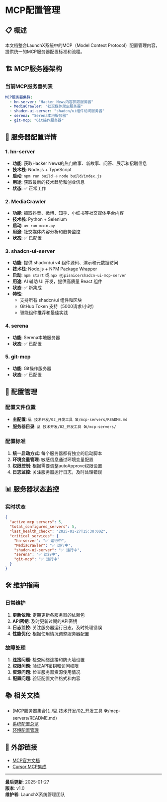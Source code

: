 # MCP配置管理

## 📋 概述
本文档整合LaunchX系统中的MCP（Model Context Protocol）配置管理内容，提供统一的MCP服务器配置标准和流程。

## 🏗️ MCP服务器架构

### 当前MCP服务器列表
```yaml
MCP服务器集群:
  - hn-server: "Hacker News内容抓取服务器"
  - MediaCrawler: "社交媒体爬虫服务器"
  - shadcn-ui-server: "shadcn/ui组件访问服务器"
  - serena: "Serena本地服务器"
  - git-mcp: "Git操作服务器"
```

## 📁 服务器配置详情

### 1. hn-server
- **功能**: 获取Hacker News的热门故事、新故事、问答、展示和招聘信息
- **技术栈**: Node.js + TypeScript
- **启动**: `npm run build` → `node build/index.js`
- **用途**: 获取最新的技术趋势和创业信息
- **状态**: ✅ 正常工作

### 2. MediaCrawler
- **功能**: 抓取抖音、微博、知乎、小红书等社交媒体平台内容
- **技术栈**: Python + Selenium
- **启动**: `uv run main.py`
- **用途**: 社交媒体内容分析和趋势监控
- **状态**: ✅ 已配置

### 3. shadcn-ui-server
- **功能**: 提供 shadcn/ui v4 组件源码、演示和元数据访问
- **技术栈**: Node.js + NPM Package Wrapper
- **启动**: `npm start` 或 `npx @jpisnice/shadcn-ui-mcp-server`
- **用途**: AI 辅助 UI 开发，提供高质量 React 组件
- **状态**: ✅ 新集成
- **特性**: 
  - 支持所有 shadcn/ui 组件和区块
  - GitHub Token 支持（5000请求/小时）
  - 智能组件推荐和最佳实践

### 4. serena
- **功能**: Serena本地服务器
- **状态**: ✅ 已配置

### 5. git-mcp
- **功能**: Git操作服务器
- **状态**: ✅ 已配置

## 🔧 配置管理

### 配置文件位置
- **主配置**: `💻 技术开发/02_开发工具 🛠️/mcp-servers/README.md`
- **服务器目录**: `💻 技术开发/02_开发工具 🛠️/mcp-servers/`

### 配置标准
1. **统一启动方式**: 每个服务器都有独立的启动脚本
2. **环境变量管理**: 敏感信息通过环境变量配置
3. **权限控制**: 根据需要调整autoApprove权限设置
4. **日志监控**: 关注服务器运行日志，及时处理错误

## 📊 服务器状态监控

### 实时状态
```json
{
  "active_mcp_servers": 5,
  "total_configured_servers": 5,
  "last_health_check": "2025-01-27T15:30:00Z",
  "critical_services": {
    "hn-server": "✅ 运行中",
    "MediaCrawler": "✅ 运行中",
    "shadcn-ui-server": "✅ 运行中",
    "serena": "✅ 运行中",
    "git-mcp": "✅ 运行中"
  }
}
```

## 🛠️ 维护指南

### 日常维护
1. **更新依赖**: 定期更新各服务器的依赖包
2. **API密钥**: 及时更新过期的API密钥
3. **日志监控**: 关注服务器运行日志，及时处理错误
4. **性能优化**: 根据使用情况调整服务器配置

### 故障处理
1. **连接问题**: 检查网络连接和防火墙设置
2. **权限问题**: 验证API密钥和访问权限
3. **资源问题**: 检查服务器资源使用情况
4. **配置问题**: 验证配置文件格式和内容

## 📚 相关文档

- [MCP服务器集合](../💻 技术开发/02_开发工具 🛠️/mcp-servers/README.md)
- [系统配置总览](./系统配置/系统配置总览.md)
- [环境配置管理](./环境配置/README.md)

## 🔗 外部链接

- [MCP官方文档](https://modelcontextprotocol.io/)
- [Cursor MCP集成](https://cursor.sh/docs/mcp)

---

**最后更新**: 2025-01-27  
**版本**: v1.0  
**维护者**: LaunchX系统管理团队


